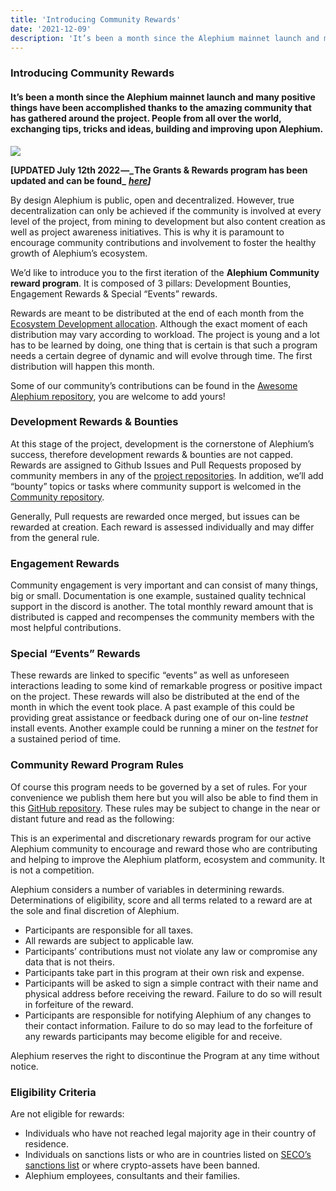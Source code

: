 ```yaml
---
title: 'Introducing Community Rewards'
date: '2021-12-09'
description: 'It’s been a month since the Alephium mainnet launch and many positive things have been accomplished thanks to the amazing community …'
---
```


### Introducing Community Rewards

#### It’s been a month since the Alephium mainnet launch and many positive things have been accomplished thanks to the amazing community that has gathered around the project. People from all over the world, exchanging tips, tricks and ideas, building and improving upon Alephium.

![](https://cdn-images-1.medium.com/max/800/1*YcDY_aO_zEa4lgkVvzlmNQ.jpeg)

**\[UPDATED July 12th 2022 —_ The Grants & Rewards program has been updated and can be found_** <a href="https://github.com/alephium/community/blob/master/Grant%26RewardProgram.md" class="markup--anchor markup--p-anchor" data-href="https://github.com/alephium/community/blob/master/Grant%26RewardProgram.md" rel="noopener" target="_blank"><strong><em>here</em></strong></a>**_\]_**

By design Alephium is public, open and decentralized. However, true decentralization can only be achieved if the community is involved at every level of the project, from mining to development but also content creation as well as project awareness initiatives. This is why it is paramount to encourage community contributions and involvement to foster the healthy growth of Alephium’s ecosystem.

We’d like to introduce you to the first iteration of the **Alephium Community reward program**. It is composed of 3 pillars: Development Bounties, Engagement Rewards & Special “Events” rewards.

Rewards are meant to be distributed at the end of each month from the <a href="https://medium.com/@alephium/tokenomics-of-alephium-61d59b51029c" class="markup--anchor markup--p-anchor" data-href="https://medium.com/@alephium/tokenomics-of-alephium-61d59b51029c" target="_blank">Ecosystem Development allocation</a>. Although the exact moment of each distribution may vary according to workload. The project is young and a lot has to be learned by doing, one thing that is certain is that such a program needs a certain degree of dynamic and will evolve through time. The first distribution will happen this month.

Some of our community’s contributions can be found in the <a href="https://github.com/alephium/awesome-alephium" class="markup--anchor markup--p-anchor" data-href="https://github.com/alephium/awesome-alephium" rel="noopener" target="_blank">Awesome Alephium repository</a>, you are welcome to add yours!

### Development Rewards & Bounties

At this stage of the project, development is the cornerstone of Alephium’s success, therefore development rewards & bounties are not capped.   
Rewards are assigned to Github Issues and Pull Requests proposed by community members in any of the <a href="https://github.com/orgs/alephium/repositories" class="markup--anchor markup--p-anchor" data-href="https://github.com/orgs/alephium/repositories" rel="noopener" target="_blank">project repositories</a>. In addition, we’ll add “bounty” topics or tasks where community support is welcomed in the <a href="https://github.com/alephium/community" class="markup--anchor markup--p-anchor" data-href="https://github.com/alephium/community" rel="noopener" target="_blank">Community repository</a>.

Generally, Pull requests are rewarded once merged, but issues can be rewarded at creation. Each reward is assessed individually and may differ from the general rule.

### Engagement Rewards

Community engagement is very important and can consist of many things, big or small. Documentation is one example, sustained quality technical support in the discord is another. The total monthly reward amount that is distributed is capped and recompenses the community members with the most helpful contributions.

### Special “Events” Rewards

These rewards are linked to specific “events” as well as unforeseen interactions leading to some kind of remarkable progress or positive impact on the project. These rewards will also be distributed at the end of the month in which the event took place. A past example of this could be providing great assistance or feedback during one of our on-line _testnet_ install events. Another example could be running a miner on the _testnet_ for a sustained period of time.

### Community Reward Program Rules

Of course this program needs to be governed by a set of rules. For your convenience we publish them here but you will also be able to find them in this <a href="https://github.com/alephium/community" class="markup--anchor markup--p-anchor" data-href="https://github.com/alephium/community" rel="noopener" target="_blank">GitHub repository</a>. These rules may be subject to change in the near or distant future and read as the following:

This is an experimental and discretionary rewards program for our active Alephium community to encourage and reward those who are contributing and helping to improve the Alephium platform, ecosystem and community. It is not a competition.

Alephium considers a number of variables in determining rewards. Determinations of eligibility, score and all terms related to a reward are at the sole and final discretion of Alephium.

- <span id="2bae">Participants are responsible for all taxes.</span>
- <span id="5102">All rewards are subject to applicable law.</span>
- <span id="03b5">Participants’ contributions must not violate any law or compromise any data that is not theirs.</span>
- <span id="f271">Participants take part in this program at their own risk and expense.</span>
- <span id="423e">Participants will be asked to sign a simple contract with their name and physical address before receiving the reward. Failure to do so will result in forfeiture of the reward.</span>
- <span id="e92b">Participants are responsible for notifying Alephium of any changes to their contact information. Failure to do so may lead to the forfeiture of any rewards participants may become eligible for and receive.</span>

Alephium reserves the right to discontinue the Program at any time without notice.

### Eligibility Criteria

Are not eligible for rewards:

- <span id="8e35">Individuals who have not reached legal majority age in their country of residence.</span>
- <span id="0864">Individuals on sanctions lists or who are in countries listed on <a href="https://www.seco.admin.ch/seco/fr/home/Aussenwirtschaftspolitik_Wirtschaftliche_Zusammenarbeit/Wirtschaftsbeziehungen/exportkontrollen-und-sanktionen/sanktionen-embargos/sanktionsmassnahmen.html" class="markup--anchor markup--li-anchor" data-href="https://www.seco.admin.ch/seco/fr/home/Aussenwirtschaftspolitik_Wirtschaftliche_Zusammenarbeit/Wirtschaftsbeziehungen/exportkontrollen-und-sanktionen/sanktionen-embargos/sanktionsmassnahmen.html" rel="noopener" target="_blank">SECO’s sanctions list</a> or where crypto-assets have been banned.</span>
- <span id="2faf">Alephium employees, consultants and their families.</span>
